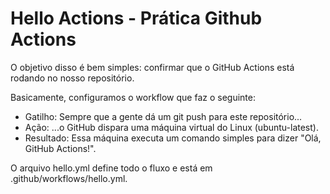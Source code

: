 # Hello Actions - Prática Github Actions
O objetivo disso é bem simples: confirmar que o GitHub Actions está rodando no nosso repositório.

Basicamente, configuramos o workflow que faz o seguinte:
- Gatilho: Sempre que a gente dá um git push para este repositório...
- Ação: ...o GitHub dispara uma máquina virtual do Linux (ubuntu-latest).
- Resultado: Essa máquina executa um comando simples para dizer "Olá, GitHub Actions!".

O arquivo hello.yml define todo o fluxo e está em .github/workflows/hello.yml.
